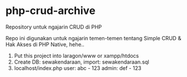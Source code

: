 # php-crud-archive
Repository untuk ngajarin CRUD di PHP

Repo ini digunakan untuk ngajarin temen-temen tentang Simple CRUD & Hak Akses di PHP Native, hehe..

1. Put this project into laragon/www or xampp/htdocs
2. Create DB: sewakendaraan, import: sewakendaraan.sql
3. localhost/index.php
    user: abc - 123
    admin: def - 123
